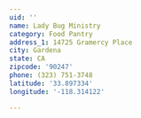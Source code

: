 ```yaml
---
uid: ''
name: Lady Bug Ministry
category: Food Pantry
address_1: 14725 Gramercy Place
city: Gardena
state: CA
zipcode: '90247'
phone: (323) 751-3748
latitude: '33.897334'
longitude: '-118.314122'

---
```

